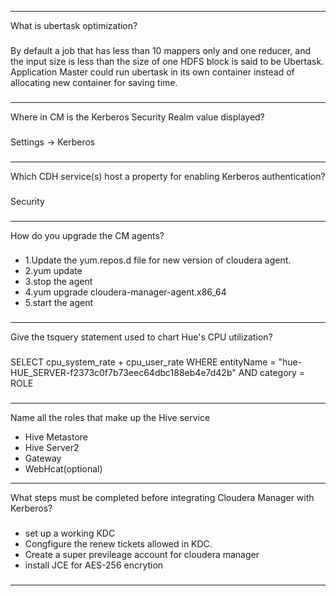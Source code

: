 ----
What is ubertask optimization?
###
By default a job that has less than 10 mappers only and one reducer, and the input size is less than the size of one HDFS block is said to be Ubertask. Application Master could run ubertask in its own container instead of allocating new container for saving time. 
###
---
Where in CM is the Kerberos Security Realm value displayed?
###
Settings -> Kerberos
###
----
Which CDH service(s) host a property for enabling Kerberos authentication?
###
Security
###
----
How do you upgrade the CM agents?
###
* 1.Update the yum.repos.d file for new version of cloudera agent.
* 2.yum update
* 3.stop the agent
* 4.yum upgrade cloudera-manager-agent.x86_64
* 5.start the agent
###

----
Give the tsquery statement used to chart Hue's CPU utilization?
###
SELECT cpu_system_rate + cpu_user_rate WHERE entityName = "hue-HUE_SERVER-f2373c0f7b73eec64dbc188eb4e7d42b" AND category = ROLE
###
----
Name all the roles that make up the Hive service
* Hive Metastore
* Hive Server2
* Gateway
* WebHcat(optional)


----
What steps must be completed before integrating Cloudera Manager with Kerberos?
###
* set up a working KDC
* Congfigure the renew tickets allowed in KDC.
* Create a super previleage account for cloudera manager
* install JCE for AES-256 encrytion
###
----
